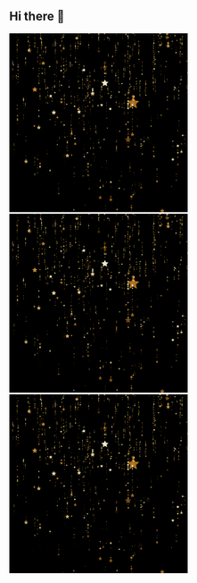 ## Hi there 👋
![StarFall](StarFall.gif)![StarFall](StarFall.gif)![StarFall](StarFall.gif)





 




